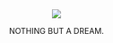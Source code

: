 ⠀

<p align="center"> <img src="https://komarev.com/ghpvc/?username=MURDERBUDDY&color=db91b1&label=⠀HEARTS⠀"> </p>

<p align="center"> NOTHING BUT A DREAM.  </p>

⠀
⠀
